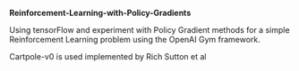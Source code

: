 **Reinforcement-Learning-with-Policy-Gradients**

Using tensorFlow and experiment with Policy Gradient methods 
for a simple Reinforcement Learning problem using the OpenAI Gym framework.

Cartpole-v0 is used implemented by Rich Sutton et al
